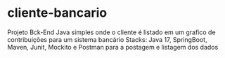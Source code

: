 # cliente-bancario
Projeto Bck-End Java simples onde o cliente é listado em um grafico de contribuições para um sistema bancário
Stacks: Java 17, SpringBoot, Maven, Junit, Mockito e Postman para a postagem e listagem dos dados
